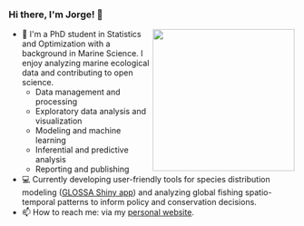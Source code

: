 ### Hi there, I'm Jorge! 👋

<!-- <img align='right' src='https://media.giphy.com/media/v0dGnTDFgEr68myH0C/giphy.gif' height='200"'> -->
 <img align='right' src='https://media.giphy.com/media/bcKmIWkUMCjVm/giphy.gif' height='250"'>

- 🌊 I'm a PhD student in Statistics and Optimization with a background in Marine Science. I enjoy analyzing marine ecological data and contributing to open science.
   - Data management and processing
   - Exploratory data analysis and visualization
   - Modeling and machine learning
   - Inferential and predictive analysis
   - Reporting and publishing
- 💻 Currently developing user-friendly tools for species distribution modeling ([GLOSSA Shiny app](https://imares-group.github.io/glossa/)) and analyzing global fishing spatio-temporal patterns to inform policy and conservation decisions.
- 📫 How to reach me: via my [personal website](https://jmestret.github.io/).

<!--
**jmestret/jmestret** is a ✨ _special_ ✨ repository because its `README.md` (this file) appears on your GitHub profile.

Here are some ideas to get you started:

- 🔭 I’m currently working on ...
- 🌱 I’m currently learning ...
- 👯 I’m looking to collaborate on ...
- 🤔 I’m looking for help with ...
- 💬 Ask me about ...
- 📫 How to reach me: ...
- 😄 Pronouns: ...
- ⚡ Fun fact: ...
-->

